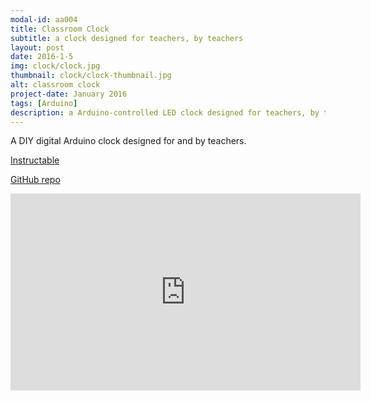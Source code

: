 ```yaml
---
modal-id: aa004
title: Classroom Clock
subtitle: a clock designed for teachers, by teachers
layout: post
date: 2016-1-5
img: clock/clock.jpg
thumbnail: clock/clock-thumbnail.jpg
alt: classroom clock
project-date: January 2016
tags: [Arduino]
description: a Arduino-controlled LED clock designed for teachers, by teachers
---
```


A DIY digital Arduino clock designed for and by teachers.

[Instructable](https://www.instructables.com/id/Classroom-Clock/)

[GitHub repo](https://github.com/jdeboi/Classroom-Clock)

<div class="embed-responsive embed-responsive-16by9">
<iframe width="560" height="315" src="https://www.youtube.com/embed/bhV4uDYwKW8" frameborder="0" allow="autoplay; encrypted-media" allowfullscreen></iframe>
</div>
